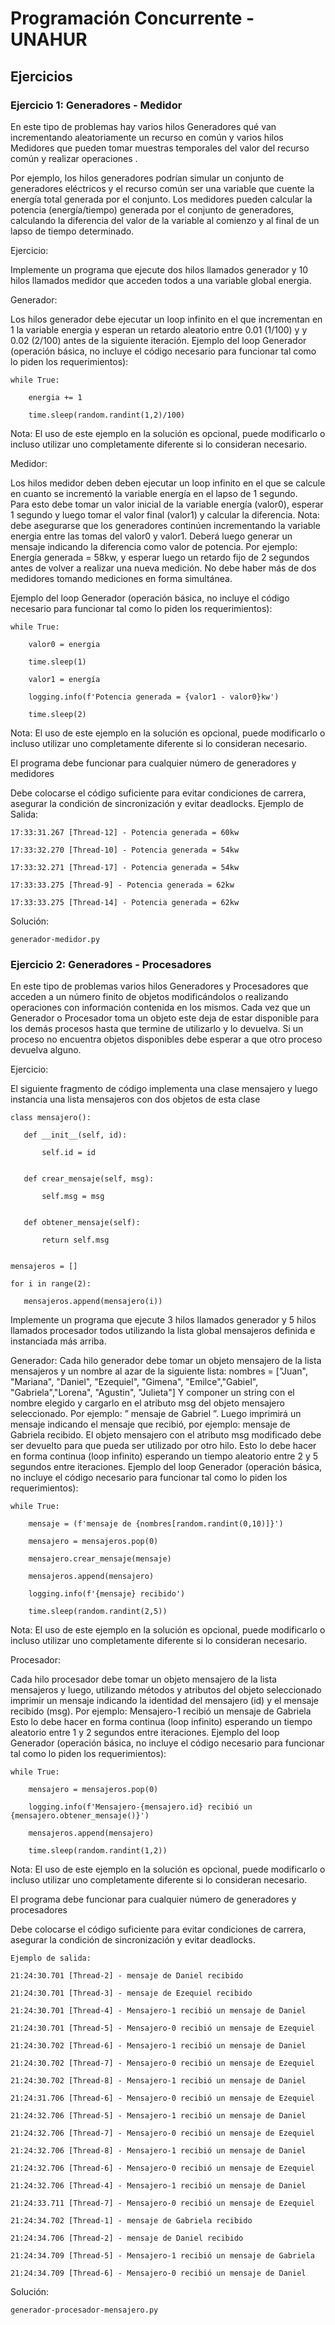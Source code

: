 # Programación Concurrente - UNAHUR

## Ejercicios

### Ejercicio 1: Generadores - Medidor

En este tipo de problemas hay varios hilos Generadores qué van incrementando aleatoriamente un recurso en común y varios hilos Medidores que pueden tomar muestras temporales del valor del recurso común y  realizar operaciones .

Por ejemplo, los hilos generadores podrían simular un conjunto de generadores eléctricos y el recurso común ser una variable que cuente la energía total generada por el conjunto. Los medidores pueden calcular la potencia (energía/tiempo) generada por el conjunto de generadores, calculando la diferencia del valor de la variable al comienzo y al final de un lapso de tiempo determinado.

Ejercicio:

Implemente un programa que ejecute dos hilos llamados generador y 10 hilos llamados medidor que acceden todos a una variable global energia.

Generador:

Los hilos generador debe ejecutar un loop infinito en el que incrementan en 1 la variable energia y esperan un retardo aleatorio entre 0.01 (1/100) y y 0.02 (2/100) antes de la siguiente iteración.
Ejemplo del loop Generador (operación básica, no incluye el código necesario para funcionar tal como lo piden los requerimientos):
```
while True:

    energia += 1

    time.sleep(random.randint(1,2)/100)
```
Nota: El uso de este ejemplo en la solución es opcional, puede modificarlo o incluso utilizar uno completamente diferente si lo consideran necesario.

Medidor:

Los hilos medidor deben deben ejecutar un loop infinito en el que se calcule en cuanto se incrementó la variable energía en el lapso de 1 segundo.  
Para esto debe tomar un valor inicial de la variable energía (valor0), esperar 1 segundo y luego tomar el valor final (valor1) y calcular la diferencia. Nota: debe asegurarse que los generadores continúen incrementando la variable energia entre las tomas del valor0 y valor1.
Deberá luego generar un mensaje indicando la diferencia como valor de potencia. Por ejemplo: Energía generada = 58kw, 
y esperar luego un retardo fijo de 2 segundos antes de volver a realizar una nueva medición.
No debe haber más de dos medidores tomando mediciones en forma simultánea.

Ejemplo del loop Generador (operación básica, no incluye el código necesario para funcionar tal como lo piden los requerimientos):
```
while True:

    valor0 = energia

    time.sleep(1)

    valor1 = energía

    logging.info(f'Potencia generada = {valor1 - valor0}kw')

    time.sleep(2)
```
Nota: El uso de este ejemplo en la solución es opcional, puede modificarlo o incluso utilizar uno completamente diferente si lo consideran necesario.


El programa debe funcionar para cualquier número de generadores y medidores


Debe colocarse el código suficiente para evitar condiciones de carrera, asegurar la condición de sincronización y evitar deadlocks.
Ejemplo de Salida:
```
17:33:31.267 [Thread-12] - Potencia generada = 60kw

17:33:32.270 [Thread-10] - Potencia generada = 54kw

17:33:32.271 [Thread-17] - Potencia generada = 54kw

17:33:33.275 [Thread-9] - Potencia generada = 62kw

17:33:33.275 [Thread-14] - Potencia generada = 62kw
```
Solución:
```
generador-medidor.py
```

### Ejercicio 2: Generadores - Procesadores

En este tipo de problemas varios hilos Generadores y Procesadores que acceden a un número finito de objetos modificándolos o realizando operaciones con información contenida en los mismos. Cada vez que un Generador o Procesador toma un objeto este deja de estar disponible para los demás procesos hasta que termine de utilizarlo y lo devuelva. Si un proceso no encuentra objetos disponibles debe esperar a que otro proceso devuelva alguno.

Ejercicio:

El siguiente fragmento de código implementa una clase mensajero y luego instancia una lista mensajeros con dos objetos de esta clase 
```
class mensajero():

   def __init__(self, id):

       self.id = id


   def crear_mensaje(self, msg):

       self.msg = msg


   def obtener_mensaje(self):

       return self.msg


mensajeros = []

for i in range(2):

   mensajeros.append(mensajero(i))
```
Implemente un programa que ejecute 3 hilos llamados generador y 5 hilos llamados procesador todos utilizando la lista global mensajeros definida e instanciada más arriba.

Generador: 
Cada hilo generador debe tomar un objeto mensajero de la lista mensajeros y un nombre al azar de la siguiente lista: 
nombres = ["Juan", "Mariana", "Daniel", "Ezequiel", "Gimena", "Emilce","Gabiel", "Gabriela","Lorena", "Agustin", "Julieta"]
Y componer un string con el nombre elegido y cargarlo en el atributo msg del objeto mensajero seleccionado. Por ejemplo: ” mensaje de Gabriel ”.
Luego imprimirá un mensaje indicando el mensaje que recibió, por ejemplo: 
mensaje de Gabriela recibido.
El objeto mensajero con el atributo msg modificado debe ser devuelto para que pueda ser utilizado por otro hilo.
Esto lo debe hacer en forma continua (loop infinito) esperando un tiempo aleatorio entre 2 y 5 segundos entre iteraciones.
Ejemplo del loop Generador (operación básica, no incluye el código necesario para funcionar tal como lo piden los requerimientos):
```
while True:

    mensaje = (f'mensaje de {nombres[random.randint(0,10)]}')

    mensajero = mensajeros.pop(0)

    mensajero.crear_mensaje(mensaje)

    mensajeros.append(mensajero)

    logging.info(f'{mensaje} recibido')

    time.sleep(random.randint(2,5))
```
Nota: El uso de este ejemplo en la solución es opcional, puede modificarlo o incluso utilizar uno completamente diferente si lo consideran necesario.

Procesador:

Cada hilo procesador debe tomar un objeto mensajero de la lista mensajeros y luego, utilizando métodos y atributos del objeto seleccionado imprimir un mensaje indicando la identidad del mensajero (id) y el mensaje recibido (msg). Por ejemplo:
Mensajero-1 recibió un mensaje de Gabriela
Esto lo debe hacer en forma continua (loop infinito) esperando un tiempo aleatorio entre 1 y 2 segundos entre iteraciones.
Ejemplo del loop Generador (operación básica, no incluye el código necesario para funcionar tal como lo piden los requerimientos):
```
while True:

    mensajero = mensajeros.pop(0)

    logging.info(f'Mensajero-{mensajero.id} recibió un {mensajero.obtener_mensaje()}')

    mensajeros.append(mensajero)

    time.sleep(random.randint(1,2))
```
Nota: El uso de este ejemplo en la solución es opcional, puede modificarlo o incluso utilizar uno completamente diferente si lo consideran necesario.

El programa debe funcionar para cualquier número de generadores y procesadores

Debe colocarse el código suficiente para evitar condiciones de carrera, asegurar la condición de sincronización y evitar deadlocks.

```
Ejemplo de salida:

21:24:30.701 [Thread-2] - mensaje de Daniel recibido

21:24:30.701 [Thread-3] - mensaje de Ezequiel recibido

21:24:30.701 [Thread-4] - Mensajero-1 recibió un mensaje de Daniel

21:24:30.701 [Thread-5] - Mensajero-0 recibió un mensaje de Ezequiel

21:24:30.702 [Thread-6] - Mensajero-1 recibió un mensaje de Daniel

21:24:30.702 [Thread-7] - Mensajero-0 recibió un mensaje de Ezequiel

21:24:30.702 [Thread-8] - Mensajero-1 recibió un mensaje de Daniel

21:24:31.706 [Thread-6] - Mensajero-0 recibió un mensaje de Ezequiel

21:24:32.706 [Thread-5] - Mensajero-1 recibió un mensaje de Daniel

21:24:32.706 [Thread-7] - Mensajero-0 recibió un mensaje de Ezequiel

21:24:32.706 [Thread-8] - Mensajero-1 recibió un mensaje de Daniel

21:24:32.706 [Thread-6] - Mensajero-0 recibió un mensaje de Ezequiel

21:24:32.706 [Thread-4] - Mensajero-1 recibió un mensaje de Daniel

21:24:33.711 [Thread-7] - Mensajero-0 recibió un mensaje de Ezequiel

21:24:34.702 [Thread-1] - mensaje de Gabriela recibido

21:24:34.706 [Thread-2] - mensaje de Daniel recibido

21:24:34.709 [Thread-5] - Mensajero-1 recibió un mensaje de Gabriela

21:24:34.709 [Thread-6] - Mensajero-0 recibió un mensaje de Daniel
```
Solución:
```
generador-procesador-mensajero.py
```